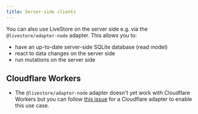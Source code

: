 ```yaml
---
title: Server-side clients
---
```


You can also use LiveStore on the server side e.g. via the `@livestore/adapter-node` adapter. This allows you to:
- have an up-to-date server-side SQLite database (read model)
- react to data changes on the server side
- run mutations on the server side

## Cloudflare Workers

- The `@livestore/adapter-node` adapter doesn't yet work with Cloudflare Workers but you can follow [this issue](https://github.com/livestorejs/livestore/issues/266) for a Cloudflare adapter to enable this use case.